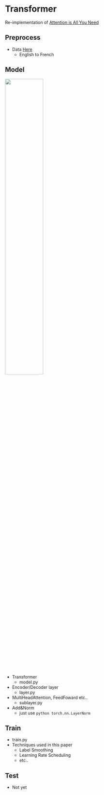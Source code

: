 # Transformer
Re-implementation of [Attention is All You Need](https://arxiv.org/abs/1706.03762)

## Preprocess

- Data [Here](http://www.statmt.org/europarl/v7/fr-en.tgz)
  - English to French

## Model
<img src="https://user-images.githubusercontent.com/38184045/72739494-12f8c980-3be7-11ea-874f-b4df6feb52cc.png" width="50%" height="50%"></img>

- Transformer
  - model.py
- Encoder/Decoder layer
  - layer.py
- MultiHeadAttention, FeedFoward etc..
  - sublayer.py
- Add&Norm 
  - just use ```python torch.nn.LayerNorm ```
  
 
## Train

- train.py
- Techniques used in this paper
    - Label Smoothing
    - Learning Rate Scheduling
    - etc..
    
    
    
## Test

- Not yet